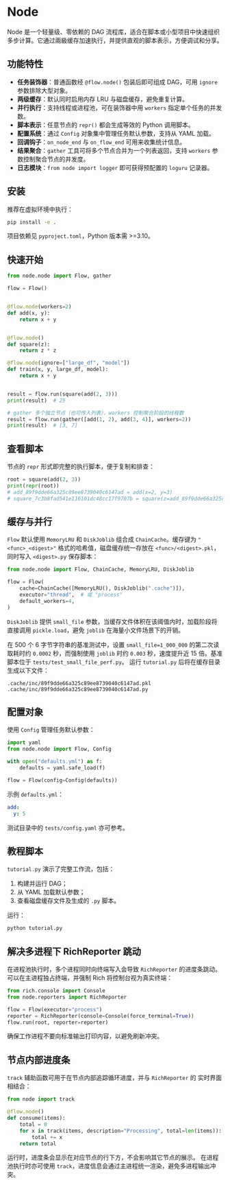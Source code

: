 # Node

Node 是一个轻量级、零依赖的 DAG 流程库，适合在脚本或小型项目中快速组织多步计算。它通过兩級缓存加速执行，并提供直观的脚本表示，方便调试和分享。

## 功能特性

- **任务装饰器**：普通函数经 `@flow.node()` 包装后即可组成 DAG，可用 `ignore` 参数排除大型对象。
- **两级缓存**：默认同时启用内存 LRU 与磁盘缓存，避免重复计算。
- **并行执行**：支持线程或进程池，可在装饰器中用 `workers` 指定单个任务的并发数。
- **脚本表示**：任意节点的 `repr()` 都会生成等效的 Python 调用脚本。
- **配置系统**：通过 `Config` 对象集中管理任务默认参数，支持从 YAML 加载。
- **回调钩子**：`on_node_end` 与 `on_flow_end` 可用来收集统计信息。
- **结果聚合**：`gather` 工具可将多个节点合并为一个列表返回，支持 `workers`
  参数控制聚合节点的并发度。
- **日志模块**：`from node import logger` 即可获得预配置的 `loguru` 记录器。

## 安装

推荐在虚拟环境中执行：

```bash
pip install -e .
```

项目依赖见 `pyproject.toml`，Python 版本需 >=3.10。

## 快速开始

```python
from node.node import Flow, gather

flow = Flow()


@flow.node(workers=2)
def add(x, y):
    return x + y


@flow.node()
def square(z):
    return z * z

@flow.node(ignore=["large_df", "model"])
def train(x, y, large_df, model):
    return x + y


result = flow.run(square(add(2, 3)))
print(result)  # 25

# gather 多个独立节点（也可传入列表），workers 控制聚合阶段的线程数
result = flow.run(gather([add(1, 2), add(3, 4)], workers=2))
print(result)  # [3, 7]
```

## 查看脚本

节点的 `repr` 形式即完整的执行脚本，便于复制和排查：

```python
root = square(add(2, 3))
print(repr(root))
# add_89f9dde66a325c89ee8739040c6147ad = add(x=2, y=3)
# square_7c3b8fad541e116101dc48cc17f9707b = square(z=add_89f9dde66a325c89ee8739040c6147ad)
```

## 缓存与并行

`Flow` 默认使用 `MemoryLRU` 和 `DiskJoblib` 组合成 `ChainCache`。缓存键为 `"<func>_<digest>"` 格式的哈希值，磁盘缓存统一存放在 `<func>/<digest>.pkl`，同时写入 `<digest>.py` 保存脚本：

```python
from node.node import Flow, ChainCache, MemoryLRU, DiskJoblib

flow = Flow(
    cache=ChainCache([MemoryLRU(), DiskJoblib(".cache")]),
    executor="thread",  # 或 "process"
    default_workers=4,
)

```

`DiskJoblib` 提供 `small_file` 参数，当缓存文件体积在该阈值内时，加载阶段将直接调用 `pickle.load`，避免 `joblib` 在海量小文件场景下的开销。

在 500 个 6 字节字符串的基准测试中，设置 `small_file=1_000_000` 的第二次读取耗时约
`0.0002` 秒，而强制使用 `joblib` 时约 `0.003` 秒，速度提升近 15 倍。基准脚本位于
`tests/test_small_file_perf.py`。
运行 `tutorial.py` 后将在缓存目录生成以下文件：

```
.cache/inc/89f9dde66a325c89ee8739040c6147ad.pkl
.cache/inc/89f9dde66a325c89ee8739040c6147ad.py
```

## 配置对象

使用 `Config` 管理任务默认参数：

```python
import yaml
from node.node import Flow, Config

with open("defaults.yml") as f:
    defaults = yaml.safe_load(f)

flow = Flow(config=Config(defaults))
```

示例 `defaults.yml`：

```yaml
add:
  y: 5
```

测试目录中的 `tests/config.yaml` 亦可参考。

## 教程脚本

`tutorial.py` 演示了完整工作流，包括：

1. 构建并运行 DAG；
2. 从 YAML 加载默认参数；
3. 查看磁盘缓存文件及生成的 `.py` 脚本。

运行：

```bash
python tutorial.py
```

## 解决多进程下 RichReporter 跳动

在进程池执行时，多个进程同时向终端写入会导致 `RichReporter` 的进度条跳动。
可以在主进程独占终端，并强制 Rich 将控制台视为真实终端：

```python
from rich.console import Console
from node.reporters import RichReporter

flow = Flow(executor="process")
reporter = RichReporter(console=Console(force_terminal=True))
flow.run(root, reporter=reporter)
```

确保工作进程不要向标准输出打印内容，以避免刷新冲突。

## 节点内部进度条

`track` 辅助函数可用于在节点内部追踪循环进度，并与 `RichReporter` 的
实时界面相结合：

```python
from node import track

@flow.node()
def consume(items):
    total = 0
    for x in track(items, description="Processing", total=len(items)):
        total += x
    return total
```

运行时，进度条会显示在对应节点的行下方，不会影响其它节点的展示。
在进程池执行时亦可使用 ``track``，进度信息会通过主进程统一渲染，避免多进程输出冲突。





